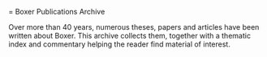 = Boxer Publications Archive

Over more than 40 years, numerous theses, papers and articles have been written about Boxer. This archive collects them, together with a thematic
index and commentary helping the reader find material of interest.
